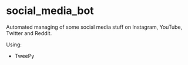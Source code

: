 # social_media_bot
Automated managing of some social media stuff on Instagram, YouTube, Twitter and Reddit.

Using:
- TweePy

